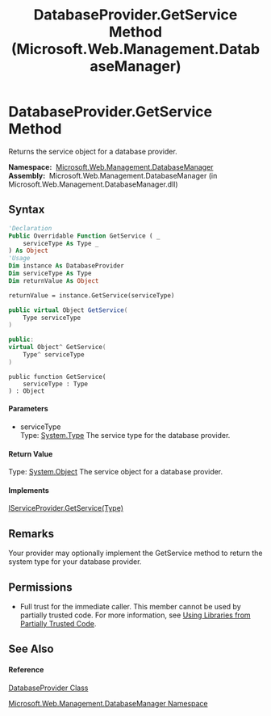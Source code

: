 ﻿---
title: DatabaseProvider.GetService Method  (Microsoft.Web.Management.DatabaseManager)
TOCTitle: GetService Method
ms:assetid: M:Microsoft.Web.Management.DatabaseManager.DatabaseProvider.GetService(System.Type)
ms:mtpsurl: https://msdn.microsoft.com/en-us/library/microsoft.web.management.databasemanager.databaseprovider.getservice(v=VS.90)
ms:contentKeyID: 20476401
ms.date: 05/02/2012
mtps_version: v=VS.90
f1_keywords:
- Microsoft.Web.Management.DatabaseManager.DatabaseProvider.GetService
dev_langs:
- CSharp
- JScript
- VB
- c++
api_location:
- Microsoft.Web.Management.DatabaseManager.dll
api_name:
- Microsoft.Web.Management.DatabaseManager.DatabaseProvider.GetService
api_type:
- Managed
topic_type:
- apiref
- kbSyntax
product_family_name: VS
ROBOTS: INDEX,FOLLOW
---

# DatabaseProvider.GetService Method

Returns the service object for a database provider.

**Namespace:**  [Microsoft.Web.Management.DatabaseManager](microsoft-web-management-databasemanager-namespace.md)  
**Assembly:**  Microsoft.Web.Management.DatabaseManager (in Microsoft.Web.Management.DatabaseManager.dll)

## Syntax

``` vb
'Declaration
Public Overridable Function GetService ( _
    serviceType As Type _
) As Object
'Usage
Dim instance As DatabaseProvider
Dim serviceType As Type
Dim returnValue As Object

returnValue = instance.GetService(serviceType)
```

``` csharp
public virtual Object GetService(
    Type serviceType
)
```

``` c++
public:
virtual Object^ GetService(
    Type^ serviceType
)
```

``` jscript
public function GetService(
    serviceType : Type
) : Object
```

#### Parameters

  - serviceType  
    Type: [System.Type](https://msdn.microsoft.com/en-us/library/42892f65\(v=vs.90\))  
    The service type for the database provider.  

#### Return Value

Type: [System.Object](https://msdn.microsoft.com/en-us/library/e5kfa45b\(v=vs.90\))  
The service object for a database provider.  

#### Implements

[IServiceProvider.GetService(Type)](https://msdn.microsoft.com/en-us/library/wacy2d1s\(v=vs.90\))  

## Remarks

Your provider may optionally implement the GetService method to return the system type for your database provider.

## Permissions

  - Full trust for the immediate caller. This member cannot be used by partially trusted code. For more information, see [Using Libraries from Partially Trusted Code](https://msdn.microsoft.com/en-us/library/8skskf63\(v=vs.90\)).

## See Also

#### Reference

[DatabaseProvider Class](databaseprovider-class-microsoft-web-management-databasemanager.md)

[Microsoft.Web.Management.DatabaseManager Namespace](microsoft-web-management-databasemanager-namespace.md)


